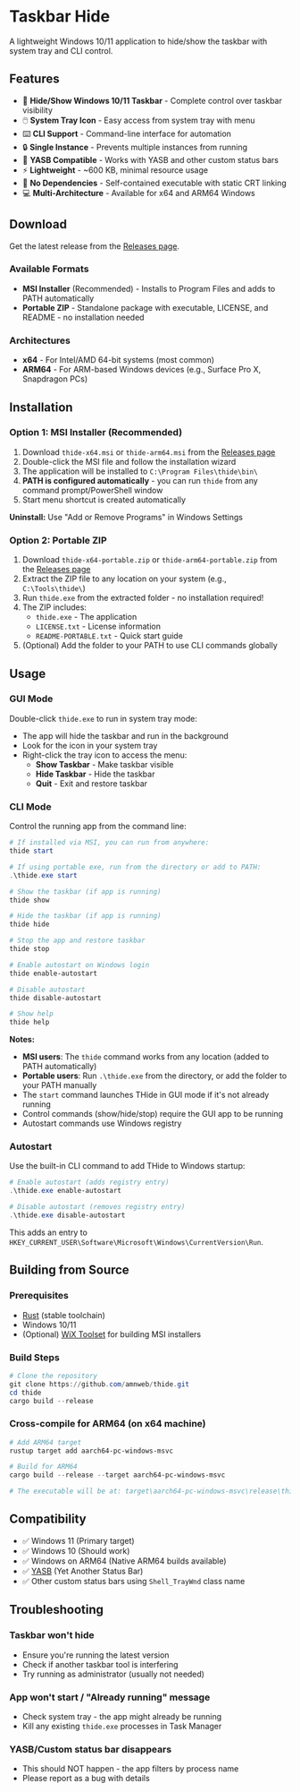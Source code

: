 # Taskbar Hide

A lightweight Windows 10/11 application to hide/show the taskbar with system tray and CLI control.

## Features

- 🎯 **Hide/Show Windows 10/11 Taskbar** - Complete control over taskbar visibility
- 🖱️ **System Tray Icon** - Easy access from system tray with menu
- ⌨️ **CLI Support** - Command-line interface for automation
- 🔒 **Single Instance** - Prevents multiple instances from running
- 🎨 **YASB Compatible** - Works with YASB and other custom status bars
- ⚡ **Lightweight** - ~600 KB, minimal resource usage
- 🚀 **No Dependencies** - Self-contained executable with static CRT linking
- 💻 **Multi-Architecture** - Available for x64 and ARM64 Windows

## Download

Get the latest release from the [Releases page](../../releases).

### Available Formats

- **MSI Installer** (Recommended) - Installs to Program Files and adds to PATH automatically
- **Portable ZIP** - Standalone package with executable, LICENSE, and README - no installation needed

### Architectures

- **x64** - For Intel/AMD 64-bit systems (most common)
- **ARM64** - For ARM-based Windows devices (e.g., Surface Pro X, Snapdragon PCs)

## Installation

### Option 1: MSI Installer (Recommended)

1. Download `thide-x64.msi` or `thide-arm64.msi` from the [Releases page](../../releases)
2. Double-click the MSI file and follow the installation wizard
3. The application will be installed to `C:\Program Files\thide\bin\`
4. **PATH is configured automatically** - you can run `thide` from any command prompt/PowerShell window
5. Start menu shortcut is created automatically

**Uninstall:** Use "Add or Remove Programs" in Windows Settings

### Option 2: Portable ZIP

1. Download `thide-x64-portable.zip` or `thide-arm64-portable.zip` from the [Releases page](../../releases)
2. Extract the ZIP file to any location on your system (e.g., `C:\Tools\thide\`)
3. Run `thide.exe` from the extracted folder - no installation required!
4. The ZIP includes:
   - `thide.exe` - The application
   - `LICENSE.txt` - License information
   - `README-PORTABLE.txt` - Quick start guide
5. (Optional) Add the folder to your PATH to use CLI commands globally

## Usage

### GUI Mode

Double-click `thide.exe` to run in system tray mode:

- The app will hide the taskbar and run in the background
- Look for the icon in your system tray
- Right-click the tray icon to access the menu:
  - **Show Taskbar** - Make taskbar visible
  - **Hide Taskbar** - Hide the taskbar
  - **Quit** - Exit and restore taskbar

### CLI Mode

Control the running app from the command line:

```powershell
# If installed via MSI, you can run from anywhere:
thide start

# If using portable exe, run from the directory or add to PATH:
.\thide.exe start

# Show the taskbar (if app is running)
thide show

# Hide the taskbar (if app is running)
thide hide

# Stop the app and restore taskbar
thide stop

# Enable autostart on Windows login
thide enable-autostart

# Disable autostart
thide disable-autostart

# Show help
thide help
```

**Notes:**
- **MSI users**: The `thide` command works from any location (added to PATH automatically)
- **Portable users**: Run `.\thide.exe` from the directory, or add the folder to your PATH manually
- The `start` command launches THide in GUI mode if it's not already running
- Control commands (show/hide/stop) require the GUI app to be running
- Autostart commands use Windows registry

### Autostart

Use the built-in CLI command to add THide to Windows startup:

```powershell
# Enable autostart (adds registry entry)
.\thide.exe enable-autostart

# Disable autostart (removes registry entry)
.\thide.exe disable-autostart
```

This adds an entry to `HKEY_CURRENT_USER\Software\Microsoft\Windows\CurrentVersion\Run`.

## Building from Source

### Prerequisites

- [Rust](https://www.rust-lang.org/) (stable toolchain)
- Windows 10/11
- (Optional) [WiX Toolset](https://wixtoolset.org/) for building MSI installers

### Build Steps

```powershell
# Clone the repository
git clone https://github.com/amnweb/thide.git
cd thide
cargo build --release
```

### Cross-compile for ARM64 (on x64 machine)

```powershell
# Add ARM64 target
rustup target add aarch64-pc-windows-msvc

# Build for ARM64
cargo build --release --target aarch64-pc-windows-msvc

# The executable will be at: target\aarch64-pc-windows-msvc\release\thide.exe
```

## Compatibility

- ✅ Windows 11 (Primary target)
- ✅ Windows 10 (Should work)
- ✅ Windows on ARM64 (Native ARM64 builds available)
- ✅ [YASB](https://github.com/amnweb/yasb) (Yet Another Status Bar)
- ✅ Other custom status bars using `Shell_TrayWnd` class name

## Troubleshooting

### Taskbar won't hide

- Ensure you're running the latest version
- Check if another taskbar tool is interfering
- Try running as administrator (usually not needed)

### App won't start / "Already running" message

- Check system tray - the app might already be running
- Kill any existing `thide.exe` processes in Task Manager

### YASB/Custom status bar disappears

- This should NOT happen - the app filters by process name
- Please report as a bug with details
